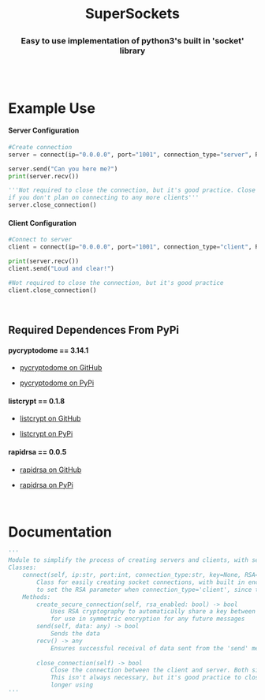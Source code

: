 # <p align='center'>SuperSockets</p>
<h3 align='center'> Easy to use implementation of python3's built in 'socket' library </h3>

<br>
<br>

# Example Use

<h4>Server Configuration</h4>

```python
#Create connection
server = connect(ip="0.0.0.0", port="1001", connection_type="server", RSA=True)

server.send("Can you here me?")
print(server.recv())

'''Not required to close the connection, but it's good practice. Close server connections only
if you don't plan on connecting to any more clients'''
server.close_connection()
```
<h4>Client Configuration</h4>

```python
#Connect to server
client = connect(ip="0.0.0.0", port="1001", connection_type="client", RSA=True)

print(server.recv())
client.send("Loud and clear!")

#Not required to close the connection, but it's good practice
client.close_connection()
```

<br>

<h2>Required Dependences From PyPi</h2>

<h4>pycryptodome == 3.14.1</h4>

- <a href="https://github.com/Legrandin/pycryptodome">pycryptodome on GitHub</a>

- <a href="https://pypi.org/project/pycryptodome/">pycryptodome on PyPi</a>

<h4>listcrypt == 0.1.8</h4>

- <a href="https://github.com/JustScott/ListCrypt">listcrypt on GitHub</a>

- <a href="https://pypi.org/project/listcrypt/">listcrypt on PyPi</a>

<h4>rapidrsa == 0.0.5</h4>

- <a href="https://github.com/JustScott/RapidRSA">rapidrsa on GitHub</a>

- <a href="https://pypi.org/project/rapidrsa/">rapidrsa on PyPi</a>

<br>


# Documentation
```python
'''
Module to simplify the process of creating servers and clients, with seamless built in encryption options
Classes:
    connect(self, ip:str, port:int, connection_type:str, key=None, RSA=None, socket_timeout=3)
        Class for easily creating socket connections, with built in encryption options. It's pointless
        to set the RSA parameter when connection_type='client', since the server decides whether or not to use RSA.
    Methods:
        create_secure_connection(self, rsa_enabled: bool) -> bool
            Uses RSA cryptography to automatically share a key between the server and client,
            for use in symmetric encryption for any future messages
        send(self, data: any) -> bool
            Sends the data
        recv() -> any
            Ensures successful receival of data sent from the 'send' method            
        
        close_connection(self) -> bool
            Close the connection between the client and server. Both sides can use this method.
            This isn't always necessary, but it's good practice to close connections you're no
            longer using
'''
```
